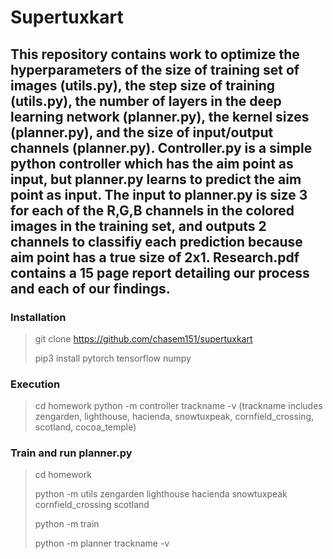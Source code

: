 # Supertuxkart
## This repository contains work to optimize the hyperparameters of the size of training set of images (utils.py), the step size of training (utils.py), the number of layers in the deep learning network (planner.py), the kernel sizes (planner.py), and the size of input/output channels (planner.py). Controller.py is a simple python controller which has the aim point as input, but planner.py learns to predict the aim point as input. The input to planner.py is size 3 for each of the R,G,B channels in the colored images in the training set, and outputs 2 channels to classifiy each prediction because aim point has a true size of 2x1. Research.pdf contains a 15 page report detailing our process and each of our findings.
### Installation
> git clone https://github.com/chasem151/supertuxkart
> 
> pip3 install pytorch tensorflow numpy
### Execution
> cd homework
> python -m controller trackname -v 
> (trackname includes zengarden, lighthouse, hacienda, snowtuxpeak, cornfield_crossing, scotland, cocoa_temple)
### Train and run planner.py
> cd homework
> 
> python -m utils zengarden lighthouse hacienda snowtuxpeak cornfield_crossing scotland 
> 
> python -m train
> 
> python -m planner trackname -v
